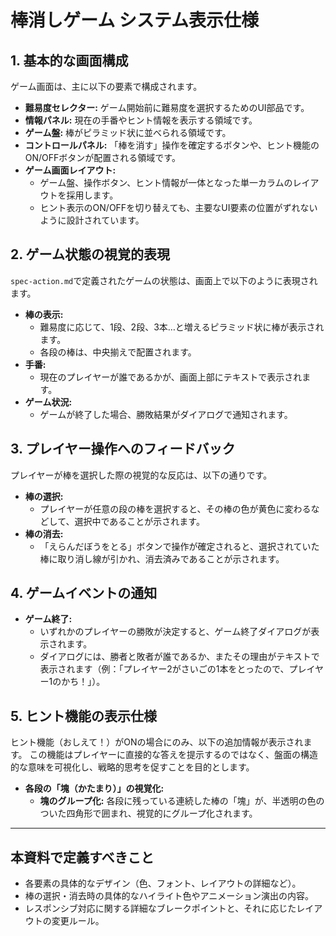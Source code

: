 # 棒消しゲーム システム表示仕様

## 1. 基本的な画面構成
ゲーム画面は、主に以下の要素で構成されます。

- **難易度セレクター:** ゲーム開始前に難易度を選択するためのUI部品です。
- **情報パネル:** 現在の手番やヒント情報を表示する領域です。
- **ゲーム盤:** 棒がピラミッド状に並べられる領域です。
- **コントロールパネル:** 「棒を消す」操作を確定するボタンや、ヒント機能のON/OFFボタンが配置される領域です。
- **ゲーム画面レイアウト:**
  - ゲーム盤、操作ボタン、ヒント情報が一体となった単一カラムのレイアウトを採用します。
  - ヒント表示のON/OFFを切り替えても、主要なUI要素の位置がずれないように設計されています。

## 2. ゲーム状態の視覚的表現
`spec-action.md`で定義されたゲームの状態は、画面上で以下のように表現されます。

- **棒の表示:**
  - 難易度に応じて、1段、2段、3本…と増えるピラミッド状に棒が表示されます。
  - 各段の棒は、中央揃えで配置されます。
- **手番:**
  - 現在のプレイヤーが誰であるかが、画面上部にテキストで表示されます。
- **ゲーム状況:**
  - ゲームが終了した場合、勝敗結果がダイアログで通知されます。

## 3. プレイヤー操作へのフィードバック
プレイヤーが棒を選択した際の視覚的な反応は、以下の通りです。

- **棒の選択:**
  - プレイヤーが任意の段の棒を選択すると、その棒の色が黄色に変わるなどして、選択中であることが示されます。
- **棒の消去:**
  - 「えらんだぼうをとる」ボタンで操作が確定されると、選択されていた棒に取り消し線が引かれ、消去済みであることが示されます。

## 4. ゲームイベントの通知
- **ゲーム終了:**
  - いずれかのプレイヤーの勝敗が決定すると、ゲーム終了ダイアログが表示されます。
  - ダイアログには、勝者と敗者が誰であるか、またその理由がテキストで表示されます（例：「プレイヤー2がさいごの1本をとったので、プレイヤー1のかち！」）。

## 5. ヒント機能の表示仕様
ヒント機能（おしえて！）がONの場合にのみ、以下の追加情報が表示されます。
この機能はプレイヤーに直接的な答えを提示するのではなく、盤面の構造的な意味を可視化し、戦略的思考を促すことを目的とします。

- **各段の「塊（かたまり）」の視覚化:**
  - **塊のグループ化:** 各段に残っている連続した棒の「塊」が、半透明の色のついた四角形で囲まれ、視覚的にグループ化されます。

---
## 本資料で定義すべきこと
- 各要素の具体的なデザイン（色、フォント、レイアウトの詳細など）。
- 棒の選択・消去時の具体的なハイライト色やアニメーション演出の内容。
- レスポンシブ対応に関する詳細なブレークポイントと、それに応じたレイアウトの変更ルール。
